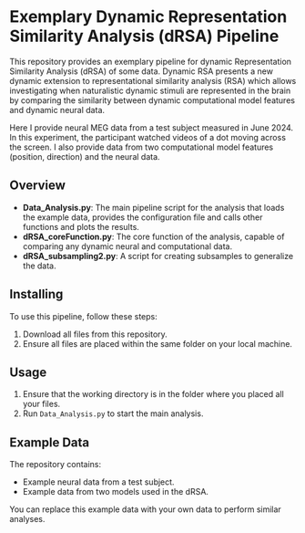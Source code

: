 # Exemplary Dynamic Representation Similarity Analysis (dRSA) Pipeline

This repository provides an exemplary pipeline for dynamic Representation Similarity Analysis (dRSA) of some data. 
Dynamic RSA presents a new dynamic extension to representational similarity analysis (RSA) which allows investigating when naturalistic dynamic stimuli are represented in the brain by comparing the similarity between dynamic computational model features and dynamic neural data.

Here I provide neural MEG data from a test subject measured in June 2024. In this experiment, the participant watched videos of a dot moving across the screen.
I also provide data from two computational model features (position, direction) and the neural data.  


## Overview

- **Data_Analysis.py**: The main pipeline script for the analysis that loads the example data, provides the configuration file and calls other functions and plots the results.
- **dRSA_coreFunction.py**: The core function of the analysis, capable of comparing any dynamic neural and computational data.
- **dRSA_subsampling2.py**: A script for creating subsamples to generalize the data.

## Installing

To use this pipeline, follow these steps:

1. Download all files from this repository.
2. Ensure all files are placed within the same folder on your local machine.

## Usage

1. Ensure that the working directory is in the folder where you placed all your files.
2. Run `Data_Analysis.py` to start the main analysis.


## Example Data

The repository contains:
- Example neural data from a test subject.
- Example data from two models used in the dRSA.

You can replace this example data with your own data to perform similar analyses.

